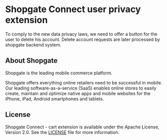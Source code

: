 # Shopgate Connect user privacy extension

To comply to the new data privacy laws, we need to offer a button for the user to delete his account.
Delete account requests are later processed by shopgate backend system. 


## About Shopgate
Shopgate is the leading mobile commerce platform.

Shopgate offers everything online retailers need to be successful in mobile. Our leading
software-as-a-service (SaaS) enables online stores to easily create, maintain and optimize native
apps and mobile websites for the iPhone, iPad, Android smartphones and tablets.
## License
Shopgate Connect - cart extension is available under the Apache License, Version 2.0.
See the [LICENSE](./LICENSE) file for more information.
